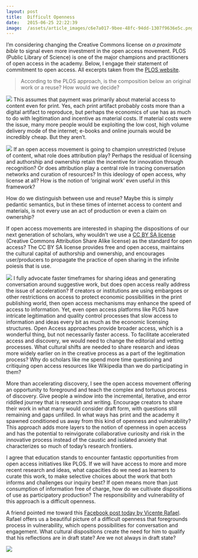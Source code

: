 ```yaml
---
layout:	post
title:	Difficult Openness
date:	2015-06-25 22:22:39
image:	/assets/article_images/c6e7a017-9bee-48fc-94dd-1307f9636e5c.png
---
```

I’m considering changing the Creative Commons license on *a proximate bible* to signal even more investment in the open access movement. PLOS (Public Library of Science) is one of the major champions and practitioners of open access in the academy. Below, I engage their statement of commitment to open access. All excerpts taken from the [PLOS website](https://www.plos.org/open-access).

> According to the PLOS approach, is the composition below an original work or a reuse? How would we decide?

![]({{site.baseurl}}/assets/article_images/c6e7a017-9bee-48fc-94dd-1307f9636e5c.png)
This assumes that payment was primarily about material access to content even for print. Yes, each print artifact probably costs more than a digital artifact to reproduce, but perhaps the economics of use has as much to do with legitimation and incentive as material costs. If material costs were the issue, many more people would be exploiting the low cost, high volume delivery mode of the internet; e-books and online journals would be incredibly cheap. But they aren’t.

![]({{site.baseurl}}/assets/article_images/7306caaf-24f2-4f11-834f-f23dfcff43d4.png)
If an open access movement is going to champion unrestricted (re)use of content, what role does attribution play? Perhaps the residual of licensing and authorship and ownership retain the incentive for innovation through recognition? Or does attribution play a central role in tracing conversation networks and curation of resources? In this ideology of open access, why license at all? How is the notion of ‘original work’ even useful in this framework?

How do we distinguish between use and reuse? Maybe this is simply pedantic semantics, but in these times of internet access to content and materials, is not every use an act of production or even a claim on ownership?

If open access movements are interested in shaping the dispositions of our next generation of scholars, why wouldn’t we use a [CC BY SA license](https://creativecommons.org/licenses/) (Creative Commons Attribution Share Alike license) as the standard for open access? The CC BY SA license provides free and open access, maintains the cultural capital of authorship and ownership, and encourages user/producers to propagate the practice of open sharing in the infinite poiesis that is use.

![]({{site.baseurl}}/assets/article_images/f37aaf08-14a2-4a2e-9b34-97b4a6e3b7ca.png)
I fully advocate faster timeframes for sharing ideas and generating conversation around suggestive work, but does open access really address the issue of acceleration? If creators or institutions are using embargoes or other restrictions on access to protect economic possibilities in the print publishing world, then open access mechanisms may enhance the speed of access to information. Yet, even open access platforms like PLOS have intricate legitimation and quality control processes that slow access to information and ideas every bit as much as the economic licensing structures. Open Access approaches provide broader access, which is a wonderful thing, but not necessarily faster access. To facilitate accelerated access and discovery, we would need to change the editorial and vetting processes. What cultural shifts are needed to share research and ideas more widely earlier on in the creative process as a part of the legitimation process? Why do scholars like me spend more time questioning and critiquing open access resources like Wikipedia than we do participating in them?

More than accelerating discovery, I see the open access movement offering an opportunity to foreground and teach the complex and tortuous process of discovery. Give people a window into the incremental, iterative, and error riddled journey that is research and writing. Encourage creators to share their work in what many would consider draft form, with questions still remaining and gaps unfilled. In what ways has print and the academy it spawned conditioned us away from this kind of openness and vulnerability? This approach adds more layers to the notion of openness in open access and has the potential to reinvigorate collaborative curiosity and risk in the innovative process instead of the caustic and isolated anxiety that characterizes so much of today’s research frontiers.

I agree that education stands to encounter fantastic opportunities from open access initiatives like PLOS. If we will have access to more and more recent research and ideas, what capacities do we need as learners to curate this work, to make selective choices about the work that both informs and challenges our inquiry best? If open means more than just consumption of information free of charge, how do we cultivate dispositions of use as participatory production? The responsibility and vulnerability of this approach is a difficult openness.

A friend pointed me toward this [Facebook post today by Vicente Rafael](https://www.facebook.com/vicente.rafael1/posts/10155666879080328:0). Rafael offers us a beautiful picture of a difficult openness that foregrounds process in vulnerability, which opens possibilities for conversation and engagement. What cultural dispositions create the need for him to qualify that his reflections are in draft state? Are we not always in draft state?

![]({{site.baseurl}}/assets/article_images/16dae63a-53fe-4469-b1c9-0c6f7aaa9646.png)
